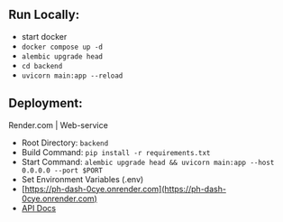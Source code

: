 ## Run Locally:
- start docker
- `docker compose up -d`
- `alembic upgrade head`
- `cd backend`
- `uvicorn main:app --reload`

## Deployment:
Render.com | Web-service
- Root Directory: `backend`
- Build Command: `pip install -r requirements.txt`
- Start Command: `alembic upgrade head && uvicorn main:app --host 0.0.0.0 --port $PORT`
- Set Environment Variables (.env)
- [https://ph-dash-0cye.onrender.com](https://ph-dash-0cye.onrender.com)
- [API Docs](https://ph-dash-0cye.onrender.com/docs)